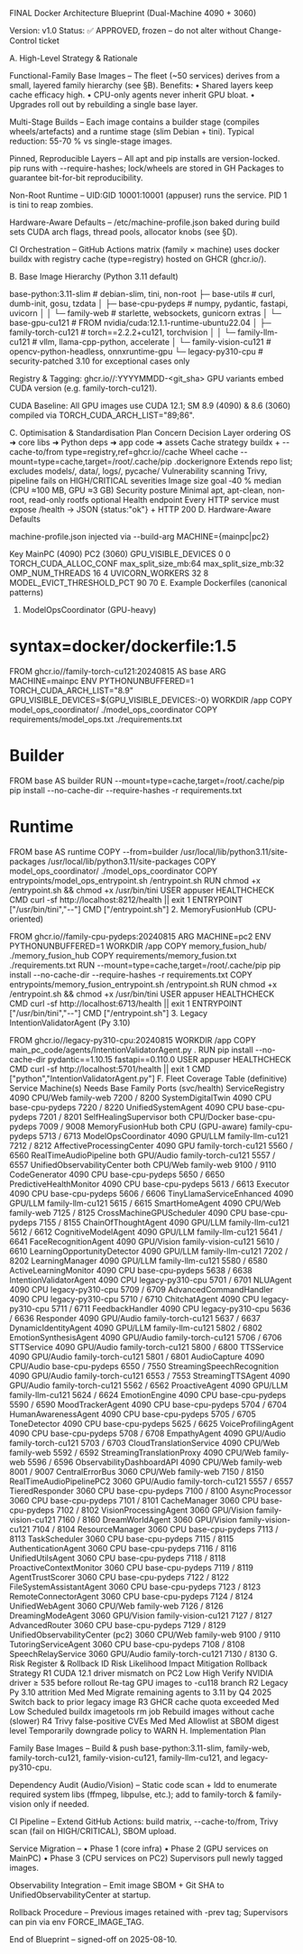 FINAL Docker Architecture Blueprint (Dual-Machine 4090 + 3060)

Version: v1.0
Status: ✅ APPROVED, frozen – do not alter without Change-Control ticket

A. High-Level Strategy & Rationale

Functional-Family Base Images – The fleet (~50 services) derives from a small, layered family hierarchy (see §B). Benefits:
• Shared layers keep cache efficacy high.
• CPU-only agents never inherit GPU bloat.
• Upgrades roll out by rebuilding a single base layer.

Multi-Stage Builds – Each image contains a builder stage (compiles wheels/artefacts) and a runtime stage (slim Debian + tini). Typical reduction: 55-70 % vs single-stage images.

Pinned, Reproducible Layers – All apt and pip installs are version-locked. pip runs with --require-hashes; lock/wheels are stored in GH Packages to guarantee bit-for-bit reproducibility.

Non-Root Runtime – UID:GID 10001:10001 (appuser) runs the service. PID 1 is tini to reap zombies.

Hardware-Aware Defaults – /etc/machine-profile.json baked during build sets CUDA arch flags, thread pools, allocator knobs (see §D).

CI Orchestration – GitHub Actions matrix (family × machine) uses docker buildx with registry cache (type=registry) hosted on GHCR (ghcr.io/<org>).

B. Base Image Hierarchy (Python 3.11 default)


base-python:3.11-slim          # debian-slim, tini, non-root
  ├─ base-utils                # curl, dumb-init, gosu, tzdata
  │   ├─ base-cpu-pydeps       # numpy, pydantic, fastapi, uvicorn
  │   │   └─ family-web        # starlette, websockets, gunicorn extras
  │   └─ base-gpu-cu121        # FROM nvidia/cuda:12.1.1-runtime-ubuntu22.04
  │       ├─ family-torch-cu121   # torch==2.2.2+cu121, torchvision
  │       │   └─ family-llm-cu121 # vllm, llama-cpp-python, accelerate
  │       └─ family-vision-cu121  # opencv-python-headless, onnxruntime-gpu
  └─ legacy-py310-cpu          # security-patched 3.10 for exceptional cases only

Registry & Tagging: ghcr.io/<org>/<family>:YYYYMMDD-<git_sha>
GPU variants embed CUDA version (e.g. family-torch-cu121).

CUDA Baseline: All GPU images use CUDA 12.1; SM 8.9 (4090) & 8.6 (3060) compiled via TORCH_CUDA_ARCH_LIST="89;86".

C. Optimisation & Standardisation Plan
Concern	Decision
Layer ordering	OS ➜ core libs ➜ Python deps ➜ app code ➜ assets
Cache strategy	buildx + --cache-to/from type=registry,ref=ghcr.io/<org>/cache
Wheel cache	--mount=type=cache,target=/root/.cache/pip
.dockerignore	Extends repo list; excludes models/, data/, logs/, pycache/
Vulnerability scanning	Trivy, pipeline fails on HIGH/CRITICAL severities
Image size goal	‑40 % median (CPU ≈100 MB, GPU ≈3 GB)
Security posture	Minimal apt, apt-clean, non-root, read-only rootfs optional
Health endpoint	Every HTTP service must expose /health → JSON {status:"ok"} + HTTP 200
D. Hardware-Aware Defaults

machine-profile.json injected via --build-arg MACHINE={mainpc|pc2}

Key	MainPC (4090)	PC2 (3060)
GPU_VISIBLE_DEVICES	0	0
TORCH_CUDA_ALLOC_CONF	max_split_size_mb:64	max_split_size_mb:32
OMP_NUM_THREADS	16	4
UVICORN_WORKERS	32	8
MODEL_EVICT_THRESHOLD_PCT	90	70
E. Example Dockerfiles (canonical patterns)
1. ModelOpsCoordinator (GPU-heavy)

# syntax=docker/dockerfile:1.5
FROM ghcr.io/<org>/family-torch-cu121:20240815 AS base
ARG MACHINE=mainpc
ENV PYTHONUNBUFFERED=1 \
    TORCH_CUDA_ARCH_LIST="8.9" \
    GPU_VISIBLE_DEVICES=${GPU_VISIBLE_DEVICES:-0}
WORKDIR /app
COPY model_ops_coordinator/ ./model_ops_coordinator
COPY requirements/model_ops.txt ./requirements.txt
# Builder
FROM base AS builder
RUN --mount=type=cache,target=/root/.cache/pip pip install --no-cache-dir --require-hashes -r requirements.txt
# Runtime
FROM base AS runtime
COPY --from=builder /usr/local/lib/python3.11/site-packages /usr/local/lib/python3.11/site-packages
COPY model_ops_coordinator/ ./model_ops_coordinator
COPY entrypoints/model_ops_entrypoint.sh /entrypoint.sh
RUN chmod +x /entrypoint.sh && chmod +x /usr/bin/tini
USER appuser
HEALTHCHECK CMD curl -sf http://localhost:8212/health || exit 1
ENTRYPOINT ["/usr/bin/tini","--"]
CMD ["/entrypoint.sh"]
2. MemoryFusionHub (CPU-oriented)

FROM ghcr.io/<org>/family-cpu-pydeps:20240815
ARG MACHINE=pc2
ENV PYTHONUNBUFFERED=1
WORKDIR /app
COPY memory_fusion_hub/ ./memory_fusion_hub
COPY requirements/memory_fusion.txt ./requirements.txt
RUN --mount=type=cache,target=/root/.cache/pip pip install --no-cache-dir --require-hashes -r requirements.txt
COPY entrypoints/memory_fusion_entrypoint.sh /entrypoint.sh
RUN chmod +x /entrypoint.sh && chmod +x /usr/bin/tini
USER appuser
HEALTHCHECK CMD curl -sf http://localhost:6713/health || exit 1
ENTRYPOINT ["/usr/bin/tini","--"]
CMD ["/entrypoint.sh"]
3. Legacy IntentionValidatorAgent (Py 3.10)

FROM ghcr.io/<org>/legacy-py310-cpu:20240815
WORKDIR /app
COPY main_pc_code/agents/IntentionValidatorAgent.py .
RUN pip install --no-cache-dir pydantic==1.10.15 fastapi==0.110.0
USER appuser
HEALTHCHECK CMD curl -sf http://localhost:5701/health || exit 1
CMD ["python","IntentionValidatorAgent.py"]
F. Fleet Coverage Table (definitive)
Service	Machine(s)	Needs	Base Family	Ports (svc/health)
ServiceRegistry	4090	CPU/Web	family-web	7200 / 8200
SystemDigitalTwin	4090	CPU	base-cpu-pydeps	7220 / 8220
UnifiedSystemAgent	4090	CPU	base-cpu-pydeps	7201 / 8201
SelfHealingSupervisor	both	CPU/Docker	base-cpu-pydeps	7009 / 9008
MemoryFusionHub	both	CPU (GPU-aware)	family-cpu-pydeps	5713 / 6713
ModelOpsCoordinator	4090	GPU/LLM	family-llm-cu121	7212 / 8212
AffectiveProcessingCenter	4090	GPU	family-torch-cu121	5560 / 6560
RealTimeAudioPipeline	both	GPU/Audio	family-torch-cu121	5557 / 6557
UnifiedObservabilityCenter	both	CPU/Web	family-web	9100 / 9110
CodeGenerator	4090	CPU	base-cpu-pydeps	5650 / 6650
PredictiveHealthMonitor	4090	CPU	base-cpu-pydeps	5613 / 6613
Executor	4090	CPU	base-cpu-pydeps	5606 / 6606
TinyLlamaServiceEnhanced	4090	GPU/LLM	family-llm-cu121	5615 / 6615
SmartHomeAgent	4090	CPU/Web	family-web	7125 / 8125
CrossMachineGPUScheduler	4090	CPU	base-cpu-pydeps	7155 / 8155
ChainOfThoughtAgent	4090	GPU/LLM	family-llm-cu121	5612 / 6612
CognitiveModelAgent	4090	GPU/LLM	family-llm-cu121	5641 / 6641
FaceRecognitionAgent	4090	GPU/Vision	family-vision-cu121	5610 / 6610
LearningOpportunityDetector	4090	GPU/LLM	family-llm-cu121	7202 / 8202
LearningManager	4090	GPU/LLM	family-llm-cu121	5580 / 6580
ActiveLearningMonitor	4090	CPU	base-cpu-pydeps	5638 / 6638
IntentionValidatorAgent	4090	CPU	legacy-py310-cpu	5701 / 6701
NLUAgent	4090	CPU	legacy-py310-cpu	5709 / 6709
AdvancedCommandHandler	4090	CPU	legacy-py310-cpu	5710 / 6710
ChitchatAgent	4090	CPU	legacy-py310-cpu	5711 / 6711
FeedbackHandler	4090	CPU	legacy-py310-cpu	5636 / 6636
Responder	4090	GPU/Audio	family-torch-cu121	5637 / 6637
DynamicIdentityAgent	4090	GPU/LLM	family-llm-cu121	5802 / 6802
EmotionSynthesisAgent	4090	GPU/Audio	family-torch-cu121	5706 / 6706
STTService	4090	GPU/Audio	family-torch-cu121	5800 / 6800
TTSService	4090	GPU/Audio	family-torch-cu121	5801 / 6801
AudioCapture	4090	CPU/Audio	base-cpu-pydeps	6550 / 7550
StreamingSpeechRecognition	4090	GPU/Audio	family-torch-cu121	6553 / 7553
StreamingTTSAgent	4090	GPU/Audio	family-torch-cu121	5562 / 6562
ProactiveAgent	4090	GPU/LLM	family-llm-cu121	5624 / 6624
EmotionEngine	4090	CPU	base-cpu-pydeps	5590 / 6590
MoodTrackerAgent	4090	CPU	base-cpu-pydeps	5704 / 6704
HumanAwarenessAgent	4090	CPU	base-cpu-pydeps	5705 / 6705
ToneDetector	4090	CPU	base-cpu-pydeps	5625 / 6625
VoiceProfilingAgent	4090	CPU	base-cpu-pydeps	5708 / 6708
EmpathyAgent	4090	GPU/Audio	family-torch-cu121	5703 / 6703
CloudTranslationService	4090	CPU/Web	family-web	5592 / 6592
StreamingTranslationProxy	4090	CPU/Web	family-web	5596 / 6596
ObservabilityDashboardAPI	4090	CPU/Web	family-web	8001 / 9007
CentralErrorBus	3060	CPU/Web	family-web	7150 / 8150
RealTimeAudioPipelinePC2	3060	GPU/Audio	family-torch-cu121	5557 / 6557
TieredResponder	3060	CPU	base-cpu-pydeps	7100 / 8100
AsyncProcessor	3060	CPU	base-cpu-pydeps	7101 / 8101
CacheManager	3060	CPU	base-cpu-pydeps	7102 / 8102
VisionProcessingAgent	3060	GPU/Vision	family-vision-cu121	7160 / 8160
DreamWorldAgent	3060	GPU/Vision	family-vision-cu121	7104 / 8104
ResourceManager	3060	CPU	base-cpu-pydeps	7113 / 8113
TaskScheduler	3060	CPU	base-cpu-pydeps	7115 / 8115
AuthenticationAgent	3060	CPU	base-cpu-pydeps	7116 / 8116
UnifiedUtilsAgent	3060	CPU	base-cpu-pydeps	7118 / 8118
ProactiveContextMonitor	3060	CPU	base-cpu-pydeps	7119 / 8119
AgentTrustScorer	3060	CPU	base-cpu-pydeps	7122 / 8122
FileSystemAssistantAgent	3060	CPU	base-cpu-pydeps	7123 / 8123
RemoteConnectorAgent	3060	CPU	base-cpu-pydeps	7124 / 8124
UnifiedWebAgent	3060	CPU/Web	family-web	7126 / 8126
DreamingModeAgent	3060	GPU/Vision	family-vision-cu121	7127 / 8127
AdvancedRouter	3060	CPU	base-cpu-pydeps	7129 / 8129
UnifiedObservabilityCenter (pc2)	3060	CPU/Web	family-web	9100 / 9110
TutoringServiceAgent	3060	CPU	base-cpu-pydeps	7108 / 8108
SpeechRelayService	3060	GPU/Audio	family-torch-cu121	7130 / 8130
G. Risk Register & Rollback
ID	Risk	Likelihood	Impact	Mitigation	Rollback Strategy
R1	CUDA 12.1 driver mismatch on PC2	Low	High	Verify NVIDIA driver ≥ 535 before rollout	Re-tag GPU images to -cu118 branch
R2	Legacy Py 3.10 attrition	Med	Med	Migrate remaining agents to 3.11 by Q4 2025	Switch back to prior legacy image
R3	GHCR cache quota exceeded	Med	Low	Scheduled buildx imagetools rm job	Rebuild images without cache (slower)
R4	Trivy false-positive CVEs	Med	Med	Allowlist at SBOM digest level	Temporarily downgrade policy to WARN
H. Implementation Plan

Family Base Images – Build & push base-python:3.11-slim, family-web, family-torch-cu121, family-vision-cu121, family-llm-cu121, and legacy-py310-cpu.

Dependency Audit (Audio/Vision) – Static code scan + ldd to enumerate required system libs (ffmpeg, libpulse, etc.); add to family-torch & family-vision only if needed.

CI Pipeline – Extend GitHub Actions: build matrix, --cache-to/from, Trivy scan (fail on HIGH/CRITICAL), SBOM upload.

Service Migration –
• Phase 1 (core infra)
• Phase 2 (GPU services on MainPC)
• Phase 3 (CPU services on PC2)
Supervisors pull newly tagged images.

Observability Integration – Emit image SBOM + Git SHA to UnifiedObservabilityCenter at startup.

Rollback Procedure – Previous images retained with -prev tag; Supervisors can pin via env FORCE_IMAGE_TAG.

End of Blueprint – signed-off on 2025-08-10.